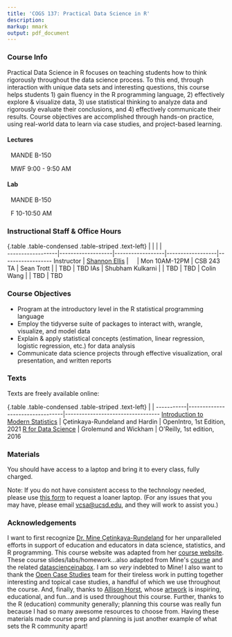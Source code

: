 ```yaml
---
title: 'COGS 137: Practical Data Science in R'
description: 
markup: mmark
output: pdf_document
---
```



### Course Info

Practical Data Science in R focuses on teaching students how to think
  rigorously throughout the data science process. To this end, through interaction
  with unique data sets and  interesting questions, this course helps students 1) gain
  fluency in the R programming language, 2)  effectively explore & visualize
  data, 3) use statistical thinking to analyze data and rigorously evaluate their
  conclusions, and 4) effectively communicate their results. Course objectives are
  accomplished through hands-on practice, using real-world data to learn via case 
  studies, and project-based learning.
  
#### Lectures

<font color="#ABC57D"><i class="fas fa-university fa-lg"></i></font> &nbsp; MANDE B-150 

<font color="#ABC57D"><i class="fas fa-calendar-alt fa-lg"></i></font> &nbsp; MWF 9:00 - 9:50 AM

#### Lab

<font color="#ABC57D"><i class="fas fa-university fa-lg"></i></font> &nbsp; MANDE B-150 

<font color="#ABC57D"><i class="fas fa-calendar-alt fa-lg"></i></font> &nbsp; F 10-10:50 AM
&nbsp;&nbsp;

### Instructional Staff & Office Hours 

{.table .table-condensed .table-striped .text-left}
<span></span>     | <span></span>     | <span></span>    | <span></span>    |  <span></span>      
------------------|-------------------|------------------|------------------|------------------ 
Instructor        | [Shannon Ellis](http://www.shanellis.com/) | <a href="mailto:sellis@ucsd.edu" title="email"><i class="fa fa-envelope"></i></a> &nbsp; <a href="https://github.com/ShanEllis" title="GitHub"><i class="fa fa-github"></i></a> &nbsp; <a href="https://twitter.com/Shannon_E_Ellis" title="Twitter"><i class="fa fa-twitter"></i></a> | Mon 10AM-12PM | CSB 243
TA                | Sean Trott       | | TBD | TBD
IAs               | Shubham Kulkarni | | TBD | TBD
                  | Colin Wang       | | TBD | TBD

### Course Objectives
  
- Program at the introductory level in the R statistical programming language
- Employ the tidyverse suite of packages to interact with, wrangle, visualize, and model data
- Explain & apply statistical concepts (estimation, linear regression, logistic regression, etc.) for data analysis
- Communicate data science projects through effective visualization, oral presentation, and written reports
                  

### Texts

Texts are freely available online:

{.table .table-condensed .table-striped .text-left}
 <span></span>     | <span></span> | <span></span> 
-----------|---------------------------------|----------------------------------
[Introduction to Modern Statistics](https://openintro-ims.netlify.app/) | Çetinkaya-Rundeland and Hardin | OpenIntro, 1st Edition, 2021
[R for Data Science](http://r4ds.had.co.nz/) | Grolemund and Wickham | O'Reilly, 1st edition, 2016

### Materials

You should have access to a laptop and bring it to every class, fully charged.

Note: If you do not have consistent access to the technology needed, please use [this form]((https://eforms.ucsd.edu/view.php?id=490887)) to request a loaner laptop. (For any issues that you may have, please email <a href="mailto:vcsa@ucsd.edu" title="email">vcsa@ucsd.edu</a>, and they will work to assist you.)


### Acknowledgements

I want to first recognize [Dr. Mine Çetinkaya-Rundeland](http://www2.stat.duke.edu/~mc301/) for her unparalleled efforts in support of education and educators in data science, statistics, and R programming. This course website was adapted from her [course website](http://www2.stat.duke.edu/courses/Spring18/Sta199/). These course slides/labs/homework...also adapted from Mine's [course](https://github.com/Sta199-S18) and the related [datascienceinabox](https://datasciencebox.org/). I am so *very* indebted to Mine! I also want to thank the [Open Case Studies](https://www.opencasestudies.org/) team for their tireless work in putting together interesting and topical case studies, a handful of which we use throughout the course. And, finally, thanks to [Allison Horst](https://www.allisonhorst.com/), whose [artwork](https://github.com/allisonhorst/stats-illustrations/) is inspiring, educational, and fun...and is used throughout this course. Further, thanks to the R (education) community generally; planning this course was really fun because I had so many awesome resources to choose from. Having these materials made course prep and planning is just another example of what sets the R community apart!